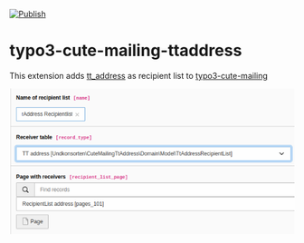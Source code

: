 [![Publish](https://github.com/undkonsorten/typo3-cute-mailing-ttaddress/actions/workflows/publish.yml/badge.svg?branch=main)](https://github.com/undkonsorten/typo3-cute-mailing-ttaddress/actions/workflows/publish.yml)
# typo3-cute-mailing-ttaddress

This extension adds [tt_address](https://github.com/FriendsOfTYPO3/tt_address) as recipient list to [typo3-cute-mailing](https://github.com/undkonsorten/typo3-cute-mailing)

![backend](./Documentation/Images/Backend.png)
